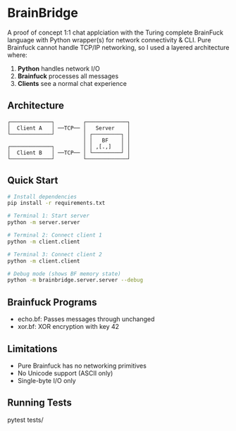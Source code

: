 # BrainBridge

A proof of concept 1:1 chat applciation with the Turing complete BrainFuck language with Python wrapper(s) for network connectivity & CLI.
Pure Brainfuck cannot handle TCP/IP networking, so I used a layered architecture where:

1. **Python** handles network I/O
2. **Brainfuck** processes all messages
3. **Clients** see a normal chat experience

## Architecture

```
┌─────────────┐         ┌─────────────┐
│  Client A   │ ──TCP── │   Server    │
└─────────────┘         │ ┌─────────┐ │
                        │ │   BF    │ │
┌─────────────┐         │ │ ,[.,]   │ │
│  Client B   │ ──TCP── │ └─────────┘ │
└─────────────┘         └─────────────┘
```

## Quick Start

```bash
# Install dependencies
pip install -r requirements.txt

# Terminal 1: Start server
python -m server.server

# Terminal 2: Connect client 1
python -m client.client

# Terminal 3: Connect client 2
python -m client.client

# Debug mode (shows BF memory state)
python -m brainbridge.server.server --debug
```

## Brainfuck Programs

- echo.bf: Passes messages through unchanged
- xor.bf: XOR encryption with key 42

## Limitations

- Pure Brainfuck has no networking primitives
- No Unicode support (ASCII only)
- Single-byte I/O only

## Running Tests
pytest tests/